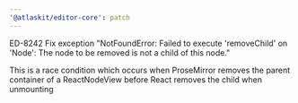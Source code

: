 ```yaml
---
'@atlaskit/editor-core': patch
---
```


ED-8242 Fix exception "NotFoundError: Failed to execute 'removeChild' on 'Node': The node to be removed is not a child of this node."

This is a race condition which occurs when ProseMirror removes the parent container of a ReactNodeView before React removes the child when unmounting

